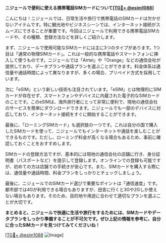 **ニジェールで便利に使える携帯電話SIMカードについて[[TG💪+ @esim1088](https://t.me/s/esim1088)]**

こんにちは！ニジェールでは、日常生活や旅行で携帯電話のSIMカードは欠かせないアイテムです。特に観光地やビジネスシーンでは、インターネット接続がスムーズにできることが重要です。今回はニジェールで利用できる携帯電話SIMカードや、その種類、登録方法などを詳しくご紹介します。

まず、ニジェールで使用可能なSIMカードには主に3つのタイプがあります。1つ目は「通常の物理SIMカード」。これは一般的な携帯電話やスマートフォンに挿入して使うものです。ニジェールでは「Airtel」や「Orange」などの通信会社が提供しており、データプランや通話プランを選ぶことができます。料金体系は通信量や通話時間によって異なりますが、多くの場合、プリペイド方式を採用しています。

次に「eSIM」という新しい技術も注目されています。「eSIM」とは物理的にSIMカードが存在せず、スマートフォンやデバイスに内蔵された電子的なSIMカードのことです。このeSIMは、海外旅行者にとって非常に便利で、現地の通信会社のサービスを簡単にダウンロードできます。ニジェールでも一部のデバイスに対応しており、インターネット接続をすぐに開始することができます。

最後に、「ローミングSIMカード」も選択肢の一つです。これは自分の国で購入したSIMカードを使って、ニジェールでもインターネットや通話を楽しむことができるものです。ただし、ローミング料金が高くなる場合もあるため、事前に確認しておくことをおすすめします。

SIMカードの登録方法ですが、基本的には現地の通信会社の店舗に行き、身分証明書（パスポートなど）を提示して登録します。オンラインでの登録も可能ですが、初めての方は店舗での手続きが安心です。また、SIMカードを購入する際には、通信量や通話時間、料金プランをしっかりとチェックしましょう。

最後に、ニジェールでのSIMカード選びで重要なポイントは「通信速度」です。都市部では4Gが利用できる場合もありますが、田舎に行くと3Gや2Gしか使えない場合もあります。そのため、目的地や用途に合わせて適切なプランを選ぶことが大切です。

**まとめると、ニジェールで快適に生活や旅行をするためには、SIMカードやデータプランをしっかり準備することが不可欠です。ぜひ上記の情報を参考に、自分に合ったSIMカードを見つけてみてくださいね！**

[[TG💪+ @esim1088](https://t.me/s/esim1088) ![Image](https://i.postimg.cc/Y0z9fWf4/image.png)]